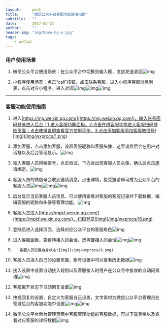 ```yaml
---
layout:     post
title:      "微信公众平台客服功能使用指南"
subtitle:   ""
date:       2017-03-21
author:     ""
header-img: "img/home-bg-o.jpg"
tags: 
    - weChat
---
```


###  用户使用场景

1. 微信公众平台使用场景：在公众平台中切换到输入框，直接发送消息![img](/img/wxprocs/a4.jpg)

 

2. 小程序使用场景：点击“call”按钮，点击联系客服，进入小程序客服消息列表，点击对应小程序，进入对话![img](/img/wxprocs/a5.jpg)![img](/img/wxprocs/a6.jpg)![img](/img/wxprocs/a7.jpg)

 ---

### 客服功能使用指南

1. 进入[https://mp.weixin.qq.com/](https://mp.weixin.qq.com/)，输入账号密码登录进入后台：1.进入客服功能面板。2.点击在线客服功能进入客服扫码登陆页面；点击使用说明查看官方使用手册。3.点击添加客服添加客服微信号![img](/img/wxprocs/1.png)

 

2. 添加客服，点击添加客服，设置客服昵称和客服头像，这里设置后会在用户对话框以及后台管理显示。![img](/img/wxprocs/2.png)

 

3. 输入客服人员得微信号，点击验证，下方会出现客服人员头像，确认后点击邀请绑定。![img](/img/wxprocs/3.png)

 

4. 客服人员的微信号会收到邀请消息，点击详情，接受邀请即可成为公众平台的客服人员![img](/img/wxprocs/a1.jpg)![img](/img/wxprocs/a2.jpg)![img](/img/wxprocs/a3.jpg)

 

5. 后台显示当前客服人员信息，可以使用查看对客服的客服记录并下载数据，编辑客服的昵称和头像等管理功能。![img](/img/wxprocs/4.png)

 

6. 客服人员进入[https://mpkf.weixin.qq.com/](https://mpkf.weixin.qq.com/)，扫码登录![img](/img/wxprocs/16.png)

 

7. 登陆后进入选择页面，选择对应公众平台的客服角色![img](/img/wxprocs/6.png)

  

8. 进入客服面板，查看待接入的会话，选择要接入的会话![img](/img/wxprocs/7.png)![img](/img/wxprocs/8.png)

 

9.        客服人员设置自身状态![img](/img/wxprocs/9.png)

 

10.    客服人员进入自己的设置页面，账号设置中可以查看历史数据![img](/img/wxprocs/10.png)

 

11.    接入设置中设置自动接入规则以及客服接入时用户在公众号中接收的自动问候语![img](/img/wxprocs/11.png)

 

12.    客服离开状态下自动回复设置![img](/img/wxprocs/12.png)

 

13.    快捷回复的设置，自定义为客服自己设置，文字素材为微信公众平台管理员在管理后台的客服功能中设置![img](/img/wxprocs/13.png)![img](/img/wxprocs/14.png)

 

14.    微信公众平台后台管理页面中客服管理功能的客服数据，可以下载表格以及查看对应客服的详细数据![img](/img/wxprocs/15.png)
